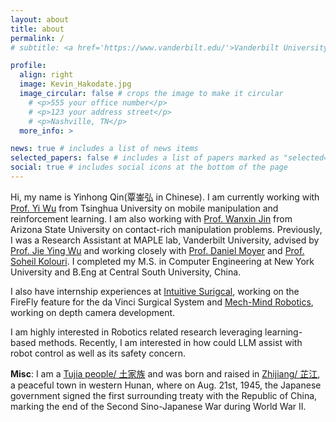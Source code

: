 ```yaml
---
layout: about
title: about
permalink: /
# subtitle: <a href='https://www.vanderbilt.edu/'>Vanderbilt University</a>. Nashville, TN.

profile:
  align: right
  image: Kevin_Hakodate.jpg
  image_circular: false # crops the image to make it circular
    # <p>555 your office number</p>
    # <p>123 your address street</p>
    # <p>Nashville, TN</p>
  more_info: >

news: true # includes a list of news items
selected_papers: false # includes a list of papers marked as "selected={true}"
social: true # includes social icons at the bottom of the page
---
```

Hi, my name is Yinhong Qin(覃崟弘 in Chinese). I am currently working with [Prof. Yi Wu](https://jxwuyi.weebly.com/) from Tsinghua University on mobile manipulation and reinforcement learning. I am also working with [Prof. Wanxin Jin](https://wanxinjin.github.io/) from Arizona State University on contact-rich manipulation problems. Previously, I was a Research Assistant at MAPLE lab, Vanderbilt University, advised by [Prof. Jie Ying Wu](https://scholar.google.com/citations?user=Wrq_fDEAAAAJ&hl=zh-CN&oi=ao) and working closely with [Prof. Daniel Moyer](https://dcmoyer.github.io/) and [Prof. Soheil Kolouri](https://skolouri.github.io/). I completed my M.S. in Computer Engineering at New York University and B.Eng at Central South University, China. 

I also have internship experiences at [Intuitive Surigcal](https://www.intuitive.com/en-us), working on the FireFly feature for the da Vinci Surgical System and [Mech-Mind Robotics](https://www.mech-mind.com/), working on depth camera development.

I am highly interested in Robotics related research leveraging learning-based methods. Recently, I am interested in how could LLM assist with robot control as well as its safety concern. 

**Misc**: I am a [Tujia people/ 土家族](https://en.wikipedia.org/wiki/Tujia_people) and was born and raised in [Zhijiang/ 芷江](https://en.wikipedia.org/wiki/Zhijiang_Dong_Autonomous_County), a peaceful town in western Hunan, where on Aug. 21st, 1945, the Japanese government signed the first surrounding treaty with the Republic of China, marking the end of the Second Sino-Japanese War during World War II.

<!-- I am also interested in contact-aware manipulation with visual and tactile information. -->

<!-- Write your biography here. Tell the world about yourself. Link to your favorite [subreddit](http://reddit.com). You can put a picture in, too. The code is already in, just name your picture `prof_pic.jpg` and put it in the `assets/img/` folder.

Put your address / P.O. box / other info right below your picture. You can also disable any of these elements by editing `profile` property of the YAML header of your `_pages/about.md`. Edit `_bibliography/papers.bib` and Jekyll will render your [publications page](/al-folio/publications/) automatically.

Link to your social media connections, too. This theme is set up to use [Font Awesome icons](https://fontawesome.com/) and [Academicons](https://jpswalsh.github.io/academicons/), like the ones below. Add your Facebook, Twitter, LinkedIn, Google Scholar, or just disable all of them. -->
